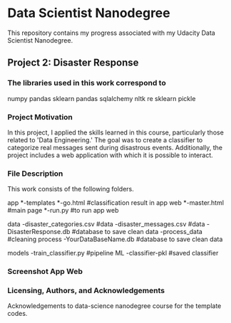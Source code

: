 # Data Scientist Nanodegree

This repository contains my progress associated with my Udacity Data Scientist Nanodegree.

## Project 2: Disaster Response

### The libraries used in this work correspond to

numpy
pandas
sklearn
pandas
sqlalchemy
nltk
re
sklearn
pickle

### Project Motivation

In this project, I applied the skills learned in this course, particularly those related to 'Data Engineering.' The goal was to create a classifier to categorize real messages sent during disastrous events. Additionally, the project includes a web application with which it is possible to interact.

### File Description

This work consists of the following folders.

app
    *-templates
        *-go.html #classification result in app web
        *-master.html #main page
    *-run.py #to run app web

data
    -disaster_categories.csv #data
    -disaster_messages.csv #data
    -DisasterResponse.db #database to save clean data
    -process_data #cleaning process
    -YourDataBaseName.db #database to save clean data

models
    -train_classifier.py #pipeline ML
    -classifier-pkl #saved classifier 

### Screenshot App Web



### Licensing, Authors, and Acknowledgements

Acknowledgements to data-science nanodegree course for the template codes.


